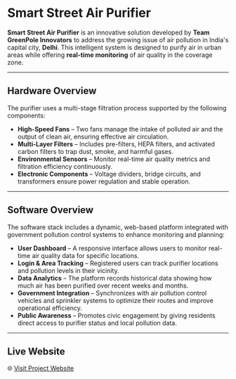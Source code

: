 <!DOCTYPE html>
<html lang="en">
<head>
  <meta charset="UTF-8">
  <title>Smart Street Air Purifier</title>
</head>
<body>

  <h1>Smart Street Air Purifier</h1>

  <p><strong>Smart Street Air Purifier</strong> is an innovative solution developed by <strong>Team GreenPole Innovators</strong> to address the growing issue of air pollution in India's capital city, <strong>Delhi</strong>. This intelligent system is designed to purify air in urban areas while offering <strong>real-time monitoring</strong> of air quality in the coverage zone.</p>

  <hr>

  <h2>Hardware Overview</h2>

  <p>The purifier uses a multi-stage filtration process supported by the following components:</p>

  <ul>
    <li><strong>High-Speed Fans</strong> – Two fans manage the intake of polluted air and the output of clean air, ensuring effective air circulation.</li>
    <li><strong>Multi-Layer Filters</strong> – Includes pre-filters, HEPA filters, and activated carbon filters to trap dust, smoke, and harmful gases.</li>
    <li><strong>Environmental Sensors</strong> – Monitor real-time air quality metrics and filtration efficiency continuously.</li>
    <li><strong>Electronic Components</strong> – Voltage dividers, bridge circuits, and transformers ensure power regulation and stable operation.</li>
  </ul>

  <hr>

  <h2>Software Overview</h2>

  <p>The software stack includes a dynamic, web-based platform integrated with government pollution control systems to enhance monitoring and planning:</p>

  <ul>
    <li><strong>User Dashboard</strong> – A responsive interface allows users to monitor real-time air quality data for specific locations.</li>
    <li><strong>Login & Area Tracking</strong> – Registered users can track purifier locations and pollution levels in their vicinity.</li>
    <li><strong>Data Analytics</strong> – The platform records historical data showing how much air has been purified over recent weeks and months.</li>
    <li><strong>Government Integration</strong> – Synchronizes with air pollution control vehicles and sprinkler systems to optimize their routes and improve operational efficiency.</li>
    <li><strong>Public Awareness</strong> – Promotes civic engagement by giving residents direct access to purifier status and local pollution data.</li>
  </ul>

  <hr>

  <h2>Live Website</h2>
  <p>🌐 <a href="https://arnavsketch.github.io/Smart-Street-Air-Purifier-/" target="_blank">Visit Project Website</a></p>

</body>
</html>
